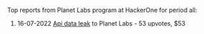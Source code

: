 Top reports from Planet Labs program at HackerOne for period all:

1. 16-07-2022 [Api data leak](https://hackerone.com/reports/1639011) to Planet Labs - 53 upvotes, $53
